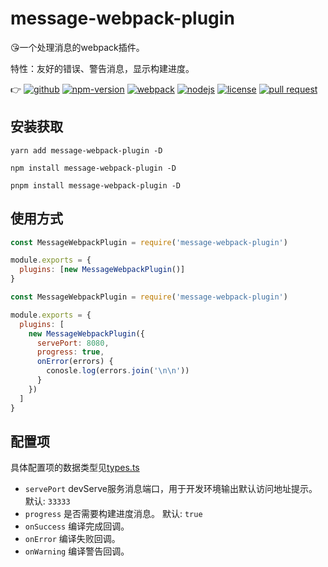 # message-webpack-plugin

:kissing_heart:一个处理消息的webpack插件。

特性：友好的错误、警告消息，显示构建进度。

:point_right:
[![github](https://img.shields.io/github/release-date/imccode/message-webpack-plugin.svg)](https://github.com/imccode/message-webpack-plugin/releases)
[![npm-version](https://img.shields.io/npm/v/message-webpack-plugin.svg)](https://www.npmjs.com/package/message-webpack-plugin)
[![webpack](https://img.shields.io/badge/webpack-%3E%20%3D%204.0.0-blue.svg)](https://webpack.js.org/)
[![nodejs](https://img.shields.io/badge/node-%3E%20%3D%2010.0.0-blue.svg)](https://nodejs.org/)
[![license](https://img.shields.io/npm/l/message-webpack-plugin.svg)](https://www.npmjs.com/package/message-webpack-plugin)
[![pull request](https://img.shields.io/badge/PRs-welcome-green.svg)](https://github.com/imccode/message-webpack-plugin/pulls)

## 安装获取

```shell
yarn add message-webpack-plugin -D

npm install message-webpack-plugin -D

pnpm install message-webpack-plugin -D
```

## 使用方式

```javascript
const MessageWebpackPlugin = require('message-webpack-plugin')

module.exports = {
  plugins: [new MessageWebpackPlugin()]
}
```

```javascript
const MessageWebpackPlugin = require('message-webpack-plugin')

module.exports = {
  plugins: [
    new MessageWebpackPlugin({
      servePort: 8080,
      progress: true,
      onError(errors) {
        conosle.log(errors.join('\n\n'))
      }
    })
  ]
}
```

## 配置项

具体配置项的数据类型见[types.ts](./src/types.ts)

- `servePort` devServe服务消息端口，用于开发环境输出默认访问地址提示。默认: `33333`
- `progress` 是否需要构建进度消息。 默认: `true`
- `onSuccess` 编译完成回调。
- `onError` 编译失败回调。
- `onWarning` 编译警告回调。
